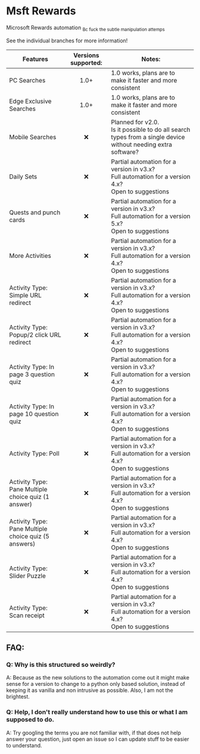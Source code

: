 # Msft Rewards
Microsoft Rewards automation
<sub>Bc fuck the subtle manipulation attemps</sub>


See the individual branches for more information!

| Features | Versions supported: | Notes: |
|---|:---:|---|
| PC Searches | 1.0+ | 1.0 works, plans are to make it faster and more consistent |
| Edge Exclusive Searches | 1.0+ | 1.0 works, plans are to make it faster and more consistent |
| Mobile Searches | ❌ | Planned for v2.0.<br>Is it possible to do all search types from a single device without needing extra software? |
| Daily Sets | ❌ | Partial automation for a version in v3.x?<br>Full automation for a version 4.x?<br>Open to suggestions |
| Quests and punch cards | ❌ | Partial automation for a version in v3.x?<br>Full automation for a version 5.x?<br>Open to suggestions |
| More Activities | ❌ | Partial automation for a version in v3.x?<br>Full automation for a version 4.x?<br>Open to suggestions |
| Activity Type: Simple URL redirect | ❌ | Partial automation for a version in v3.x?<br>Full automation for a version 4.x?<br>Open to suggestions |
| Activity Type: Popup/2 click URL redirect | ❌ | Partial automation for a version in v3.x?<br>Full automation for a version 4.x?<br>Open to suggestions |
| Activity Type: In page 3 question quiz | ❌ | Partial automation for a version in v3.x?<br>Full automation for a version 4.x?<br>Open to suggestions |
| Activity Type: In page 10 question quiz | ❌ | Partial automation for a version in v3.x?<br>Full automation for a version 4.x?<br>Open to suggestions |
| Activity Type: Poll | ❌ | Partial automation for a version in v3.x?<br>Full automation for a version 4.x?<br>Open to suggestions |
| Activity Type: Pane Multiple choice quiz (1 answer) | ❌ | Partial automation for a version in v3.x?<br>Full automation for a version 4.x?<br>Open to suggestions |
| Activity Type: Pane Multiple choice quiz (5 answers) | ❌ | Partial automation for a version in v3.x?<br>Full automation for a version 4.x?<br>Open to suggestions |
| Activity Type: Slider Puzzle | ❌ | Partial automation for a version in v3.x?<br>Full automation for a version 4.x?<br>Open to suggestions |
| Activity Type: Scan receipt | ❌ | Partial automation for a version in v3.x?<br>Full automation for a version 4.x?<br>Open to suggestions |



## FAQ:
### Q: Why is this structured so weirdly?
A: Because as the new solutions to the automation come out it might make sense for a version to change to a python only based solution, instead of keeping it as vanilla and non intrusive as possible. Also, I am not the brightest.

### Q: Help, I don't really understand how to use this or what I am supposed to do.
A: Try googling the terms you are not familiar with, if that does not help answer your question, just open an issue so I can update stuff to be easier to understand. 
